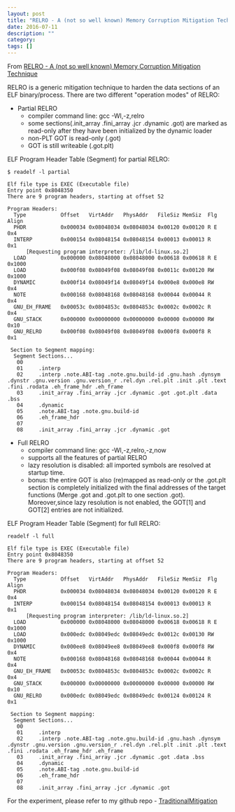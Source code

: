 ```yaml
---
layout: post
title: "RELRO - A (not so well known) Memory Corruption Mitigation Technique"
date: 2016-07-11
description: ""
category: 
tags: []
---
```


From [RELRO - A (not so well known) Memory Corruption Mitigation Technique](http://tk-blog.blogspot.com/2009/02/relro-not-so-well-known-memory.html)

RELRO is a generic mitigation technique to harden the data sections of an ELF binary/process. There are two different "operation modes" of RELRO:

- Partial RELRO
    - compiler command line: gcc -Wl,-z,relro
    - some sections(.init_array .fini_array .jcr .dynamic .got) are marked as read-only after they have been initialized by the dynamic loader
    - non-PLT GOT is read-only (.got)
    - GOT is still writeable (.got.plt)

ELF Program Header Table (Segment) for partial RELRO:

    $ readelf -l partial 
    
    Elf file type is EXEC (Executable file)
    Entry point 0x8048350
    There are 9 program headers, starting at offset 52
    
    Program Headers:
      Type           Offset   VirtAddr   PhysAddr   FileSiz MemSiz  Flg Align
      PHDR           0x000034 0x08048034 0x08048034 0x00120 0x00120 R E 0x4
      INTERP         0x000154 0x08048154 0x08048154 0x00013 0x00013 R   0x1
          [Requesting program interpreter: /lib/ld-linux.so.2]
      LOAD           0x000000 0x08048000 0x08048000 0x00618 0x00618 R E 0x1000
      LOAD           0x000f08 0x08049f08 0x08049f08 0x0011c 0x00120 RW  0x1000
      DYNAMIC        0x000f14 0x08049f14 0x08049f14 0x000e8 0x000e8 RW  0x4
      NOTE           0x000168 0x08048168 0x08048168 0x00044 0x00044 R   0x4
      GNU_EH_FRAME   0x00053c 0x0804853c 0x0804853c 0x0002c 0x0002c R   0x4
      GNU_STACK      0x000000 0x00000000 0x00000000 0x00000 0x00000 RW  0x10
      GNU_RELRO      0x000f08 0x08049f08 0x08049f08 0x000f8 0x000f8 R   0x1
    
     Section to Segment mapping:
      Segment Sections...
       00     
       01     .interp 
       02     .interp .note.ABI-tag .note.gnu.build-id .gnu.hash .dynsym .dynstr .gnu.version .gnu.version_r .rel.dyn .rel.plt .init .plt .text .fini .rodata .eh_frame_hdr .eh_frame 
       03     .init_array .fini_array .jcr .dynamic .got .got.plt .data .bss 
       04     .dynamic 
       05     .note.ABI-tag .note.gnu.build-id 
       06     .eh_frame_hdr 
       07     
       08     .init_array .fini_array .jcr .dynamic .got 


- Full RELRO
    - compiler command line: gcc -Wl,-z,relro,-z,now
    - supports all the features of partial RELRO
    - lazy resolution is disabled: all imported symbols are resolved at startup time.
    - bonus: the entire GOT is also (re)mapped as read-only or the .got.plt section is completely initialized with the final addresses of the target functions (Merge .got and .got.plt to one section .got). Moreover,since lazy resolution is not enabled, the GOT[1] and GOT[2] entries are not initialized.

ELF Program Header Table (Segment) for full RELRO:

    readelf -l full
    
    Elf file type is EXEC (Executable file)
    Entry point 0x8048350
    There are 9 program headers, starting at offset 52
    
    Program Headers:
      Type           Offset   VirtAddr   PhysAddr   FileSiz MemSiz  Flg Align
      PHDR           0x000034 0x08048034 0x08048034 0x00120 0x00120 R E 0x4
      INTERP         0x000154 0x08048154 0x08048154 0x00013 0x00013 R   0x1
          [Requesting program interpreter: /lib/ld-linux.so.2]
      LOAD           0x000000 0x08048000 0x08048000 0x00618 0x00618 R E 0x1000
      LOAD           0x000edc 0x08049edc 0x08049edc 0x0012c 0x00130 RW  0x1000
      DYNAMIC        0x000ee8 0x08049ee8 0x08049ee8 0x000f8 0x000f8 RW  0x4
      NOTE           0x000168 0x08048168 0x08048168 0x00044 0x00044 R   0x4
      GNU_EH_FRAME   0x00053c 0x0804853c 0x0804853c 0x0002c 0x0002c R   0x4
      GNU_STACK      0x000000 0x00000000 0x00000000 0x00000 0x00000 RW  0x10
      GNU_RELRO      0x000edc 0x08049edc 0x08049edc 0x00124 0x00124 R   0x1
    
     Section to Segment mapping:
      Segment Sections...
       00     
       01     .interp 
       02     .interp .note.ABI-tag .note.gnu.build-id .gnu.hash .dynsym .dynstr .gnu.version .gnu.version_r .rel.dyn .rel.plt .init .plt .text .fini .rodata .eh_frame_hdr .eh_frame 
       03     .init_array .fini_array .jcr .dynamic .got .data .bss 
       04     .dynamic 
       05     .note.ABI-tag .note.gnu.build-id 
       06     .eh_frame_hdr 
       07     
       08     .init_array .fini_array .jcr .dynamic .got


For the experiment, please refer to my github repo - [TraditionalMitigation](https://github.com/mudongliang/TraditionalMitigation)

